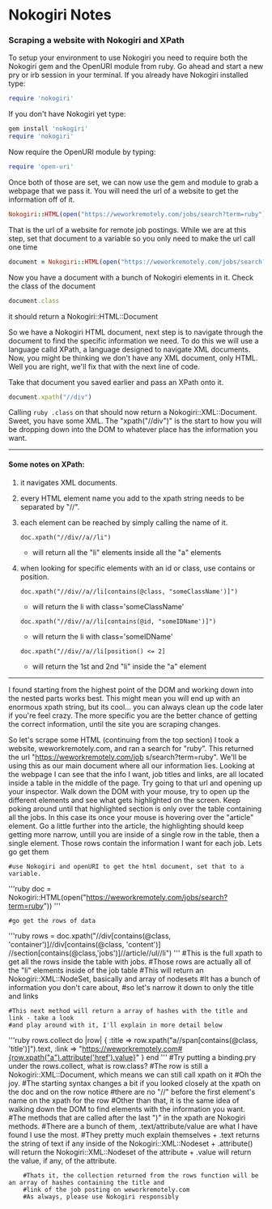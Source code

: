 # Nokogiri Notes
### Scraping a website with Nokogiri and XPath


To setup your environment to use Nokogiri you need to require both the Nokogiri gem and the OpenURI module from ruby.
Go ahead and start a new pry or irb session in your terminal.
If you already have Nokogiri installed type:

``` ruby
require 'nokogiri'
```
If you don't have Nokogiri yet type:

``` ruby
gem install 'nokogiri'
require 'nokogiri'
```
Now require the OpenURI module by typing:

``` ruby
require 'open-uri'
```
Once both of those are set, we can now use the gem and module
to grab a webpage that we pass it.  You will need the url of a website to get the information off of it.
``` ruby
Nokogiri::HTML(open("https://weworkremotely.com/jobs/search?term=ruby"))
```

That is the url of a website for remote job postings.
While we are at this step, set that document to a variable so you only need to make the url call one time
``` ruby
document = Nokogiri::HTML(open("https://weworkremotely.com/jobs/search?term=ruby"))
```

Now you have a document with a bunch of Nokogiri elements in it.  Check the class of the document
``` ruby
document.class
```
it should return a Nokogiri::HTML::Document

So we have a Nokogiri HTML document, next step is to navigate through the document to find the specific information we need.
To do this we will use a language calld XPath, a language designed to navigate XML documents.  Now, you might be thinking
we don't have any XML document, only HTML.  Well you are right, we'll fix that with the next line of code.

Take that document you saved earlier and pass an XPath onto it.
``` ruby
document.xpath("//div")
```

Calling ``` ruby .class ``` on that should now return a Nokogiri::XML::Document.  Sweet, you have some XML.
The "xpath("//div")" is the start to how you will be dropping down into the DOM to whatever place has the information you want.

---
<h4>Some notes on XPath:</h4>

1. it navigates XML documents.
2.  every HTML element name you add to the xpath string needs to be separated by "//".

3. each element can be reached by simply calling the name of it.

    ```
    doc.xpath("//div//a//li")
    ```
      * will return all the "li" elements inside all the "a" elements

4. when looking for specific elements with an id or class, use contains or position.

    ```
    doc.xpath("//div//a//li[contains(@class, "someClassName')]")
    ```
      * will return the li with class='someClassName'

    ```
    doc.xpath("//div//a//li[contains(@id, "someIDName')]")
    ```
      * will return the li with class='someIDName'

    ```
    doc.xpath("//div//a//li[position() <= 2]
    ```
      * will return the 1st and 2nd "li" inside the "a" element

---

I found starting from the highest point of the DOM and working down into the nested parts works best.  This might mean you will
end up with an enormous xpath string, but its cool... you can always clean up the code later if you're feel crazy.  The more
specific you are the better chance of getting the correct information, until the site you are scraping changes.


So let's scrape some HTML (continuing from the top section)
I took a website, weworkremotely.com, and ran a search for "ruby".  This returned the url "https://weworkremotely.com/job
s/search?term=ruby".  We'll be using this as our main document where all our information lies.  Looking at the webpage I can
see that the info I want, job titles and links, are all located inside a table in the middle of the page.  Try going to that
url and opening up your inspector.  Walk down the DOM with your mouse, try to open up the different elements and see what gets
highlighted on the screen.  Keep poking around until that highlighted section is only over the table containing all the jobs.
In this case its once your mouse is hovering over the "article" element.  Go a little further into the article, the
highlighting should keep getting more narrow, untill you are inside of a single row in the table, then a single element.
Those rows contain the information I want for each job. Lets go get them

    #use Nokogiri and openURI to get the html document, set that to a variable.
  '''ruby
  doc  = Nokogiri::HTML(open("https://weworkremotely.com/jobs/search?term=ruby"))
  '''

    #go get the rows of data
  '''ruby
  rows = doc.xpath("//div[contains(@class, 'container')]//div[contains(@class, 'content')]
  //section[contains(@class,'jobs')]//article//ul//li")
  '''
    #This is the full xpath to get all the rows inside the table with jobs.
    #Those rows are actually all of the "li" elements inside of the job table
    #This will return an Nokogiri::XML::NodeSet, basically and array of nodesets
    #It has a bunch of information you don't care about,
    #so let's narrow it down to only the title and links


    #This next method will return a array of hashes with the title and link - take a look
    #and play around with it, I'll explain in more detail below
  '''ruby
      rows.collect do |row|
           {
     :title => row.xpath("a//span[contains(@class, 'title')]").text,
           :link  => "https://weworkremotely.com#{row.xpath("a").attribute('href').value}"
           }
      end
      '''
        #Try putting a binding.pry under the rows.collect, what is row.class?
        #The row is still a Nokogiri::XML::Document, which means we can still call xpath on it
        #Oh the joy.
        #The starting syntax changes a bit if you looked closely at the xpath on the doc and on the row notice
        #there are no "//" before the first element's name on the xpath for the row
        #Other than that, it is the same idea of walking down the DOM to find elements with the information you want.
        #The methods that are called after the last ")" in the xpath are Nokogiri methods.
        #There are a bunch of them, .text/attribute/value are what I have found I use the most.
        #They pretty much explain themselves
          + .text returns the string of text if any inside of the Nokogiri::XML::Nodeset
          + .attribute() will return the Nokogiri::XML::Nodeset of the attribute
          + .value will return the value, if any, of the attribute.

        #Thats it, the collection returned from the rows function will be an array of hashes containing the title and
        #link of the job posting on weworkremotely.com
        #As always, please use Nokogiri responsibly

